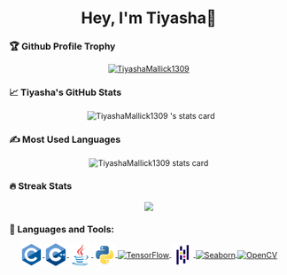 <h1 align="center">
Hey, I'm Tiyasha👋
</h1>


<h3>🏆 Github Profile Trophy </h3>
<p align="center">
<a href="https://github.com/ryo-ma/github-profile-trophy">
<img src="https://github-profile-trophy.vercel.app/?username=TiyashaMallick1309" alt="TiyashaMallick1309" />
</a>
</p>

<h3> 📈 Tiyasha's GitHub Stats</h3>
<p align="center">&nbsp;
<img align="center" src="https://github-readme-stats.vercel.app/api?username=TiyashaMallick1309&show_icons=true&theme=cobalt&title_color=176be8&text_color=1f1f19&bg_color=ffffff&hide_border=true" alt="TiyashaMallick1309 's stats card" /></p>


<h3>✍️ Most Used Languages</h3>
<p align="center"> <img align="center" src="https://github-readme-stats.vercel.app/api/top-langs?username=TiyashaMallick1309&theme=synthwave&title_color=0650cf&text_color=000000&bg_color=ffffff&hide_border=true&layout=compact" alt="TiyashaMallick1309 stats card" /></p>

<h3> 🔥 Streak Stats</h3>
<p align="center"> <img align="center" src="https://github-readme-streak-stats.herokuapp.com/?user=TiyashaMallick1309") </p> 

  
<h3>📝 Languages and Tools:</h3>
<p align="center">
<a href="https://www.cprogramming.com/" target="blank">
<img align="center" src="https://raw.githubusercontent.com/devicons/devicon/master/icons/c/c-original.svg" alt="C" height="40" width="40" />
</a>
<a href="https://www.w3schools.com/cpp/" target="blank">
<img align="center" src="https://raw.githubusercontent.com/devicons/devicon/master/icons/cplusplus/cplusplus-original.svg" alt="C++" height="40" width="40" />
</a>
<a href="https://www.java.com" target="blank">
<img align="center" src="https://raw.githubusercontent.com/devicons/devicon/master/icons/java/java-original.svg" alt="Java" height="40" width="40" />
</a>
<a href="https://www.python.org" target="blank">
<img align="center" src="https://raw.githubusercontent.com/devicons/devicon/master/icons/python/python-original.svg" alt="Python" height="40" width="40" />
</a>
<a href="https://www.tensorflow.org" target="blank">
<img align="center" src="https://www.vectorlogo.zone/logos/tensorflow/tensorflow-icon.svg" alt="TensorFlow" height="40" width="40" />
</a>
<a href="https://pandas.pydata.org/" target="blank">
<img align="center" src="https://raw.githubusercontent.com/devicons/devicon/2ae2a900d2f041da66e950e4d48052658d850630/icons/pandas/pandas-original.svg" alt="Pandas" height="40" width="40" />
</a>
<a href="https://seaborn.pydata.org/" target="blank">
<img align="center" src="https://seaborn.pydata.org/_images/logo-mark-lightbg.svg" alt="Seaborn" height="40" width="40" />
</a>
<a href="https://opencv.org/" target="blank">
<img align="center" src="https://www.vectorlogo.zone/logos/opencv/opencv-icon.svg" alt="OpenCV" height="40" width="40" />
</a>
</p>

